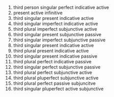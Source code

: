 1. third person singular perfect indicative active
2. present active infinitive
3. third singular present indicative active
4. third singular imperfect indicative active 
5. third plural imperfect subjunctive active
6. third singular present subjunctive passive
7. third singular imperfect subjunctive passive
8. third singular present indicative active
9. third plural present indicative active
10. third singular present indicative passive
11. third plural perfect indicative passive
12. third singular perfect subjunctive passive
13. third plural perfect subjunctive active
14. third plural pluperfect subjunctive active
15. third plural perfect passive subjuncitve
16. third singular pluperfect active subjunctive
